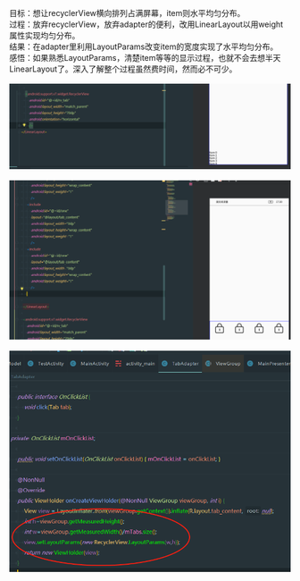 目标：想让recyclerView横向排列占满屏幕，item则水平均匀分布。<br>
过程：放弃recyclerView，放弃adapter的便利，改用LinearLayout以用weight属性实现均匀分布。<br>
结果：在adapter里利用LayoutParams改变item的宽度实现了水平均匀分布。<br>
感悟：如果熟悉LayoutParams，清楚item等等的显示过程，也就不会去想半天LinearLayout了。深入了解整个过程虽然费时间，然而必不可少。<br><br>
![img1](img/1-1.png)<br><br>
![img2](img/1-2.png)<br><br>
![img3](img/1-3.png)
